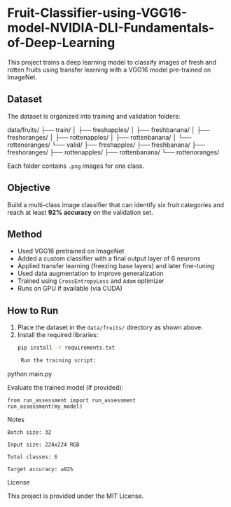 # Fruit-Classifier-using-VGG16-model-NVIDIA-DLI-Fundamentals-of-Deep-Learning
This project trains a deep learning model to classify images of fresh and rotten fruits using transfer learning with a VGG16 model pre-trained on ImageNet.

## Dataset

The dataset is organized into training and validation folders:

data/fruits/
├── train/
│ ├── freshapples/
│ ├── freshbanana/
│ ├── freshoranges/
│ ├── rottenapples/
│ ├── rottenbanana/
│ └── rottenoranges/
└── valid/
├── freshapples/
├── freshbanana/
├── freshoranges/
├── rottenapples/
├── rottenbanana/
└── rottenoranges/


Each folder contains `.png` images for one class.

## Objective

Build a multi-class image classifier that can identify six fruit categories and reach at least **92% accuracy** on the validation set.

## Method

- Used VGG16 pretrained on ImageNet
- Added a custom classifier with a final output layer of 6 neurons
- Applied transfer learning (freezing base layers) and later fine-tuning
- Used data augmentation to improve generalization
- Trained using `CrossEntropyLoss` and `Adam` optimizer
- Runs on GPU if available (via CUDA)

## How to Run

1. Place the dataset in the `data/fruits/` directory as shown above.
2. Install the required libraries:
   ```bash
   pip install -r requirements.txt

    Run the training script:

python main.py

Evaluate the trained model (if provided):

    from run_assessment import run_assessment
    run_assessment(my_model)

Notes

    Batch size: 32

    Input size: 224x224 RGB

    Total classes: 6

    Target accuracy: ≥92%

License

This project is provided under the MIT License.
